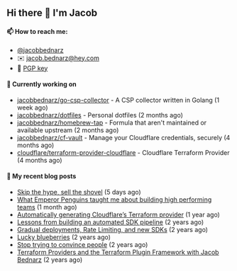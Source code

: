 ## Hi there 👋 I'm Jacob

#### 📫 How to reach me:

- [@jacobbednarz](https://twitter.com/jacobbednarz)
- ✉️ jacob.bednarz@hey.com
- 🔐 [PGP key](https://keybase.io/jacobbednarz/pgp_keys.asc)

#### 👷 Currently working on


- [jacobbednarz/go-csp-collector](https://github.com/jacobbednarz/go-csp-collector) - A CSP collector written in Golang (1 week ago)
- [jacobbednarz/dotfiles](https://github.com/jacobbednarz/dotfiles) - Personal dotfiles (2 months ago)
- [jacobbednarz/homebrew-tap](https://github.com/jacobbednarz/homebrew-tap) - Formula that aren&#39;t maintained or available upstream (2 months ago)
- [jacobbednarz/cf-vault](https://github.com/jacobbednarz/cf-vault) - Manage your Cloudflare credentials, securely (4 months ago)
- [cloudflare/terraform-provider-cloudflare](https://github.com/cloudflare/terraform-provider-cloudflare) - Cloudflare Terraform Provider (4 months ago)

#### 📜 My recent blog posts


- [Skip the hype, sell the shovel](https://jacobbednarz.com/skip-the-hype-sell-the-shovel) (5 days ago)
- [What Emperor Penguins taught me about building high performing teams](https://jacobbednarz.com/what-emperor-penguins-taught-me-about-building-high-performing-teams) (1 month ago)
- [Automatically generating Cloudflare’s Terraform provider](https://jacobbednarz.com/automatically-generating-cloudflare-s-terraform-provider) (1 year ago)
- [Lessons from building an automated SDK pipeline](https://jacobbednarz.com/lessons-from-building-an-automated-sdk-pipeline) (2 years ago)
- [Gradual deployments, Rate Limiting, and new SDKs](https://jacobbednarz.com/new-tools-for-production-safety-gradual-deployments-and-new-sdks) (2 years ago)
- [Lucky blueberries](https://jacobbednarz.com/lucky-blueberries) (2 years ago)
- [Stop trying to convince people](https://jacobbednarz.com/stop-trying-to-convince-people) (2 years ago)
- [Terraform Providers and the Terraform Plugin Framework with Jacob Bednarz](https://jacobbednarz.com/terraform-providers-and-the-terraform-plugin-framework-with-jacob-bednarz) (2 years ago)
